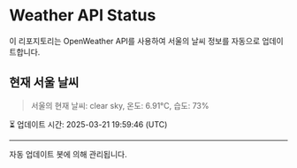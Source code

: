 
# Weather API Status

이 리포지토리는 OpenWeather API를 사용하여 서울의 날씨 정보를 자동으로 업데이트합니다.

## 현재 서울 날씨
> 서울의 현재 날씨: clear sky, 온도: 6.91°C, 습도: 73%

⏳ 업데이트 시간: 2025-03-21 19:59:46 (UTC)

---
자동 업데이트 봇에 의해 관리됩니다.
